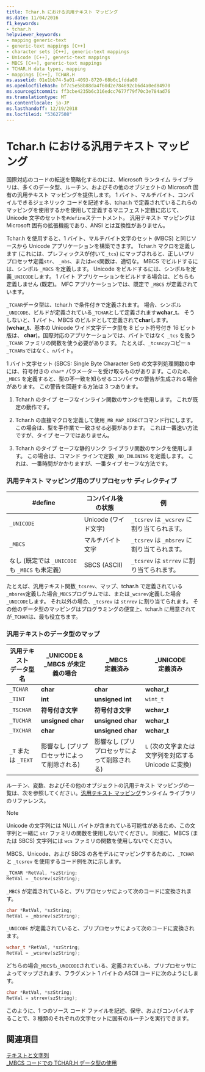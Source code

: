 ```yaml
---
title: Tchar.h における汎用テキスト マッピング
ms.date: 11/04/2016
f1_keywords:
- tchar.h
helpviewer_keywords:
- mapping generic-text
- generic-text mappings [C++]
- character sets [C++], generic-text mappings
- Unicode [C++], generic-text mappings
- MBCS [C++], generic-text mappings
- TCHAR.H data types, mapping
- mappings [C++], TCHAR.H
ms.assetid: 01e1bb74-5a01-4093-8720-68b6c1fdda80
ms.openlocfilehash: bf7c5e58b88da4f60d2e784692cb6d4a0ed84970
ms.sourcegitcommit: ff3cbe4235b6c316edcc7677f79f70c3e784ad76
ms.translationtype: MT
ms.contentlocale: ja-JP
ms.lasthandoff: 12/19/2018
ms.locfileid: "53627508"
---
```

# <a name="generic-text-mappings-in-tcharh"></a>Tchar.h における汎用テキスト マッピング

国際対応のコードの転送を簡略化するのには、Microsoft ランタイム ライブラリは、多くのデータ型、ルーチン、およびその他のオブジェクトの Microsoft 固有の汎用テキスト マッピングを提供します。 1 バイト、マルチバイト、コンパイルできるジェネリック コードを記述する、tchar.h で定義されているこれらのマッピングを使用するかを使用して定義するマニフェスト定数に応じて、Unicode 文字のセットを`#define`ステートメント。 汎用テキスト マッピングは Microsoft 固有の拡張機能であり、ANSI とは互換性がありません。

Tchar.h を使用すると、1 バイト、マルチバイト文字のセット (MBCS) と同じソースから Unicode アプリケーションを構築できます。 Tchar.h マクロを定義します (これには、プレフィックスが付いて`_tcs`) にマップされると、正しいプリプロセッサ定義`str`、 `_mbs`、または`wcs`関数は、適切な。 MBCS でビルドするには、シンボル `_MBCS` を定義します。 Unicode をビルドするには、シンボルを定義`_UNICODE`します。 1 バイト アプリケーションをビルドする場合は、どちらも定義しません (既定)。 MFC アプリケーションでは、既定で `_MBCS` が定義されています。

`_TCHAR`データ型は、tchar.h で条件付きで定義されます。 場合、シンボル`_UNICODE`、ビルドが定義されている`_TCHAR`として定義されます**wchar_t**。 そうしないと、1 バイト、MBCS のビルドとして定義されて**char**します。 (**wchar_t**、基本の Unicode ワイド文字データ型を 8 ビット符号付き 16 ビット版は、 **char**)。国際対応のアプリケーションでは、バイトではなく `_tcs` を扱う `_TCHAR` ファミリの関数を使う必要があります。 たとえば、`_tcsncpy`コピー `n` `_TCHARs`ではなく、`n`バイト。

1 バイト文字セット (SBCS: Single Byte Character Set) の文字列処理関数の中には、符号付きの `char*` パラメーターを受け取るものがあります。このため、`_MBCS` を定義すると、型の不一致を知らせるコンパイラの警告が生成される場合があります。 この警告を回避する方法は 3 つあります。

1. Tchar.h のタイプ セーフなインライン関数のサンクを使用します。 これが既定の動作です。

1. Tchar.h の直接マクロを定義して使用`_MB_MAP_DIRECT`コマンド行にします。 この場合は、型を手作業で一致させる必要があります。 これは一番速い方法ですが、タイプ セーフではありません。

1. Tchar.h のタイプ セーフな静的リンク ライブラリ関数のサンクを使用します。 この場合は、コマンド ラインで定数 `_NO_INLINING` を定義します。 これは、一番時間がかかりますが、一番タイプ セーフな方法です。

### <a name="preprocessor-directives-for-generic-text-mappings"></a>汎用テキスト マッピング用のプリプロセッサ ディレクティブ

|#define|コンパイル後の状態|例|
|---------------|----------------------|-------------|
|`_UNICODE`|Unicode (ワイド文字)|`_tcsrev` は `_wcsrev` に割り当てられます。|
|`_MBCS`|マルチバイト文字|`_tcsrev` は `_mbsrev` に割り当てられます。|
|なし (既定では `_UNICODE` も `_MBCS` も未定義)|SBCS (ASCII)|`_tcsrev` は `strrev` に割り当てられます。|

たとえば、汎用テキスト関数`_tcsrev`、マップ、tchar.h で定義されている`_mbsrev`定義した場合`_MBCS`プログラムでは、または`_wcsrev`定義した場合`_UNICODE`します。 それ以外の場合、`_tcsrev` は `strrev` に割り当てられます。 その他のデータ型のマッピングはプログラミングの便宜上、tchar.h に用意されてが`_TCHAR`は、最も役立ちます。

### <a name="generic-text-data-type-mappings"></a>汎用テキストのデータ型のマップ

|汎用テキスト<br /> データ型名|_UNICODE &<br /> _MBCS が未定義の場合|_MBCS<br /> 定義済み|_UNICODE<br /> 定義済み|
|--------------------------------------|----------------------------------------|------------------------|---------------------------|
|`_TCHAR`|**char**|**char**|**wchar_t**|
|`_TINT`|**int**|**unsigned int**|`wint_t`|
|`_TSCHAR`|**符号付き文字**|**符号付き文字**|**wchar_t**|
|`_TUCHAR`|**unsigned char**|**unsigned char**|**wchar_t**|
|`_TXCHAR`|**char**|**unsigned char**|**wchar_t**|
|`_T` または `_TEXT`|影響なし (プリプロセッサによって削除される)|影響なし (プリプロセッサによって削除される)|`L` (次の文字または文字列を対応する Unicode に変換)|

ルーチン、変数、およびその他のオブジェクトの汎用テキスト マッピングの一覧は、次を参照してください。[汎用テキスト マッピング](../c-runtime-library/generic-text-mappings.md)ランタイム ライブラリのリファレンス。

> [!NOTE]
>  Unicode の文字列には NULL バイトが含まれている可能性があるため、この文字列と一緒に `str` ファミリの関数を使用しないでください。 同様に、MBCS (または SBCS) 文字列には `wcs` ファミリの関数を使用しないでください。

MBCS、Unicode、および SBCS の各モデルにマッピングするために、`_TCHAR` と `_tcsrev` を使用するコード例を次に示します。

```cpp
_TCHAR *RetVal, *szString;
RetVal = _tcsrev(szString);
```

`_MBCS` が定義されていると、プリプロセッサによって次のコードに変換されます。

```cpp
char *RetVal, *szString;
RetVal = _mbsrev(szString);
```

`_UNICODE` が定義されていると、プリプロセッサによって次のコードに変換されます。

```cpp
wchar_t *RetVal, *szString;
RetVal = _wcsrev(szString);
```

どちらの場合`_MBCS`も`_UNICODE`されている、定義されている、プリプロセッサによってマップされます、フラグメント 1 バイトの ASCII コードに次のようにします。

```cpp
char *RetVal, *szString;
RetVal = strrev(szString);
```

このように、1 つのソース コード ファイルを記述、保守、およびコンパイルすることで、3 種類のそれぞれの文字セットに固有のルーチンを実行できます。

## <a name="see-also"></a>関連項目

[テキストと文字列](../text/text-and-strings-in-visual-cpp.md)<br/>
[_MBCS コードでの TCHAR.H データ型の使用](../text/using-tchar-h-data-types-with-mbcs-code.md)
